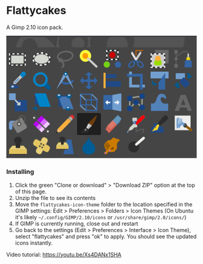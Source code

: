 # Flattycakes

A Gimp 2.10 icon pack.

![Flattycakes Icon Theme](icons.png?raw=true "Flattycakes Icon Pack")

### Installing

1. Click the green "Clone or download" > "Download ZIP" option at the top of this page.
2. Unzip the file to see its contents
3. Move the `flattycakes-icon-theme` folder to the location specified in the GIMP settings: Edit > Preferences > Folders > Icon Themes (On Ubuntu it's likely `~/.config/GIMP/2.10/icons` or `/usr/share/gimp/2.0/icons/`)
4. If GIMP is currently running, close out and restart
5. Go back to the settings (Edit > Preferences > Interface > Icon Theme), select "flattycakes" and press "ok" to apply. You should see the updated icons instantly.

Video tutorial: https://youtu.be/Xs4DANx1SHA
